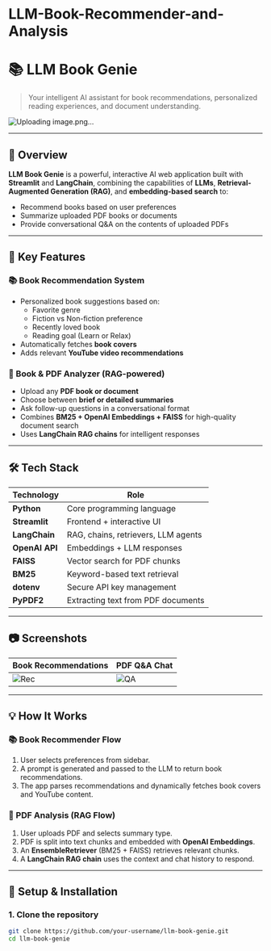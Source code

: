 # LLM-Book-Recommender-and-Analysis

# 📚 LLM Book Genie

> Your intelligent AI assistant for book recommendations, personalized reading experiences, and document understanding.

![Uploading image.png…]()


---

## 🚀 Overview

**LLM Book Genie** is a powerful, interactive AI web application built with **Streamlit** and **LangChain**, combining the capabilities of **LLMs**, **Retrieval-Augmented Generation (RAG)**, and **embedding-based search** to:

- Recommend books based on user preferences
- Summarize uploaded PDF books or documents
- Provide conversational Q&A on the contents of uploaded PDFs

---

## 🧠 Key Features

### 📚 Book Recommendation System
- Personalized book suggestions based on:
  - Favorite genre
  - Fiction vs Non-fiction preference
  - Recently loved book
  - Reading goal (Learn or Relax)
- Automatically fetches **book covers**
- Adds relevant **YouTube video recommendations**

### 📄 Book & PDF Analyzer (RAG-powered)
- Upload any **PDF book or document**
- Choose between **brief or detailed summaries**
- Ask follow-up questions in a conversational format
- Combines **BM25 + OpenAI Embeddings + FAISS** for high-quality document search
- Uses **LangChain RAG chains** for intelligent responses

---

## 🛠️ Tech Stack

| Technology       | Role                                |
|------------------|-------------------------------------|
| **Python**       | Core programming language           |
| **Streamlit**    | Frontend + interactive UI           |
| **LangChain**    | RAG, chains, retrievers, LLM agents |
| **OpenAI API**   | Embeddings + LLM responses          |
| **FAISS**        | Vector search for PDF chunks        |
| **BM25**         | Keyword-based text retrieval        |
| **dotenv**       | Secure API key management           |
| **PyPDF2**       | Extracting text from PDF documents  |

---

## 📷 Screenshots

| Book Recommendations | PDF Q&A Chat |
|----------------------|---------------|
| ![Rec](https://user-images.githubusercontent.com/placeholder/rec.png) | ![QA](https://user-images.githubusercontent.com/placeholder/qa.png) |

---

## 💡 How It Works

### 📚 Book Recommender Flow
1. User selects preferences from sidebar.
2. A prompt is generated and passed to the LLM to return book recommendations.
3. The app parses recommendations and dynamically fetches book covers and YouTube content.

### 📄 PDF Analysis (RAG Flow)
1. User uploads PDF and selects summary type.
2. PDF is split into text chunks and embedded with **OpenAI Embeddings**.
3. An **EnsembleRetriever** (BM25 + FAISS) retrieves relevant chunks.
4. A **LangChain RAG chain** uses the context and chat history to respond.

---

## 🔐 Setup & Installation

### 1. Clone the repository

```bash
git clone https://github.com/your-username/llm-book-genie.git
cd llm-book-genie

